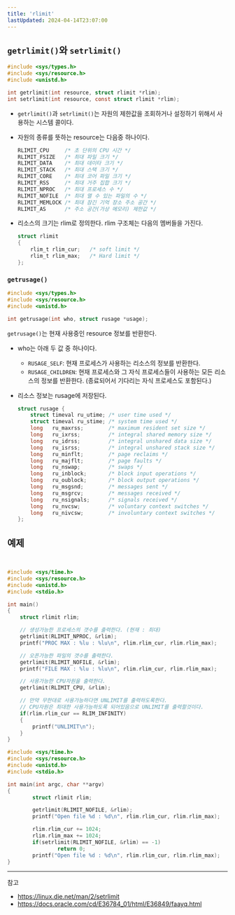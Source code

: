 ```yaml
---
title: 'rlimit'
lastUpdated: 2024-04-14T23:07:00
---
```

## `getrlimit()`와 `setrlimit()`

```c
#include <sys/types.h>
#include <sys/resource.h>
#include <unistd.h>

int getrlimit(int resource, struct rlimit *rlim);
int setrlimit(int resource, const struct rlimit *rlim);
```

- `getrlimit()`과 `setrlimit()`는 자원의 제한값을 조회하거나 설정하기 위해서 사용하는 시스템 콜이다.

- 자원의 종류를 뜻하는 resource는 다음중 하나이다. 

    ```c
    RLIMIT_CPU     /* 초 단위의 CPU 시간 */
    RLIMIT_FSIZE   /* 최대 파일 크기 */
    RLIMIT_DATA    /* 최대 데이타 크기 */
    RLIMIT_STACK   /* 최대 스택 크기 */
    RLIMIT_CORE    /* 최대 코어 파일 크기 */
    RLIMIT_RSS     /* 최대 거주 집합 크기 */
    RLIMIT_NPROC   /* 최대 프로세스 수 */
    RLIMIT_NOFILE  /* 최대 열 수 있는 파일의 수 */
    RLIMIT_MEMLOCK /* 최대 잠긴 기억 장소 주소 공간 */
    RLIMIT_AS      /* 주소 공간(가상 메모리) 제한값 */
    ```

- 리소스의 크기는 rlim로 정의한다. rlim 구조체는 다음의 멤버들을 가진다.
    ```c
    struct rlimit
    {
        rlim_t rlim_cur;   /* soft limit */
        rlim_t rlim_max;   /* Hard limit */ 
    };
    ```

### `getrusage()`

```c
#include <sys/types.h>
#include <sys/resource.h>
#include <unistd.h>

int getrusage(int who, struct rusage *usage);
```
		
`getrusage()`는 현재 사용중인 resource 정보를 반환한다.

- who는 아래 두 값 중 하나이다.
  - `RUSAGE_SELF`: 현재 프로세스가 사용하는 리소스의 정보를 반환한다. 
  - `RUSAGE_CHILDREN`: 현재 프로세스와 그 자식 프로세스들이 사용하는 모든 리소스의 정보를 반환한다. (종료되어서 기다리는 자식 프로세스도 포함된다.) 

- 리소스 정보는 rusage에 저장된다.

    ```c
    struct rusage {
        struct timeval ru_utime; /* user time used */
        struct timeval ru_stime; /* system time used */
        long   ru_maxrss;        /* maximum resident set size */
        long   ru_ixrss;         /* integral shared memory size */
        long   ru_idrss;         /* integral unshared data size */
        long   ru_isrss;         /* integral unshared stack size */
        long   ru_minflt;        /* page reclaims */
        long   ru_majflt;        /* page faults */
        long   ru_nswap;         /* swaps */
        long   ru_inblock;       /* block input operations */
        long   ru_oublock;       /* block output operations */
        long   ru_msgsnd;        /* messages sent */
        long   ru_msgrcv;        /* messages received */
        long   ru_nsignals;      /* signals received */
        long   ru_nvcsw;         /* voluntary context switches */
        long   ru_nivcsw;        /* involuntary context switches */
    };
    ```

## 예제

```c

	
#include <sys/time.h>
#include <sys/resource.h>
#include <unistd.h>
#include <stdio.h>

int main()
{
    struct rlimit rlim;

    // 생성가능한 프로세스의 갯수를 출력한다. (현재 : 최대) 
    getrlimit(RLIMIT_NPROC, &rlim);
    printf("PROC MAX : %lu : %lu\n", rlim.rlim_cur, rlim.rlim_max);

    // 오픈가능한 파일의 갯수를 출력한다.   
    getrlimit(RLIMIT_NOFILE, &rlim);
    printf("FILE MAX : %lu : %lu\n", rlim.rlim_cur, rlim.rlim_max);

    // 사용가능한 CPU자원을 출력한다. 
    getrlimit(RLIMIT_CPU, &rlim);

    // 만약 무한대로 사용가능하다면 UNLIMIT를 출력하도록한다.
    // CPU자원은 최대한 사용가능하도록 되어있음으로 UNLIMIT를 출력할것이다.
    if(rlim.rlim_cur == RLIM_INFINITY)
    {
        printf("UNLIMIT\n");
    }
}
```

```c
#include <sys/time.h>
#include <sys/resource.h>
#include <unistd.h>
#include <stdio.h>

int main(int argc, char **argv)
{
        struct rlimit rlim;

        getrlimit(RLIMIT_NOFILE, &rlim);
        printf("Open file %d : %d\n", rlim.rlim_cur, rlim.rlim_max);

        rlim.rlim_cur += 1024;
        rlim.rlim_max += 1024;
        if(setrlimit(RLIMIT_NOFILE, &rlim) == -1)
                return 0;
        printf("Open file %d : %d\n", rlim.rlim_cur, rlim.rlim_max);
}
```

---
참고
- https://linux.die.net/man/2/setrlimit
- https://docs.oracle.com/cd/E36784_01/html/E36849/faayq.html